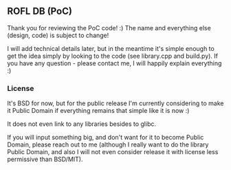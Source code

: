 ## ROFL DB (PoC)

Thank you for reviewing the PoC code! :)
The name and everything else (design, code) is subject to change!

I will add technical details later, but in the meantime it's simple enough to get the idea simply by looking to the code (see library.cpp and build.py).
If you have any question - please contact me, I will happily explain everything :)

### License
It's BSD for now, but for the public release I'm currently considering to make it Public Domain if everything remains that simple like it is now :)

It does not even link to any libraries besides to glibc.

If you will input something big, and don't want for it to become Public Domain, please reach out to me (although I really want to do the library Public Domain, and also I will not even consider release it with license less permissive than BSD/MIT).
